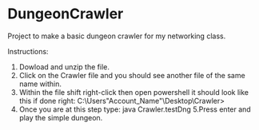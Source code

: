 # DungeonCrawler
Project to make a basic dungeon crawler for my networking class.

Instructions:
1. Dowload and unzip the file.
2. Click on the Crawler file and you should see another file of the same name within.
3. Within the file shift right-click then open powershell
    it should look like this if done right: C:\Users\"Account_Name"\Desktop\Crawler>
4. Once you are at this step type: java Crawler.testDng
5.Press enter and play the simple dungeon.
